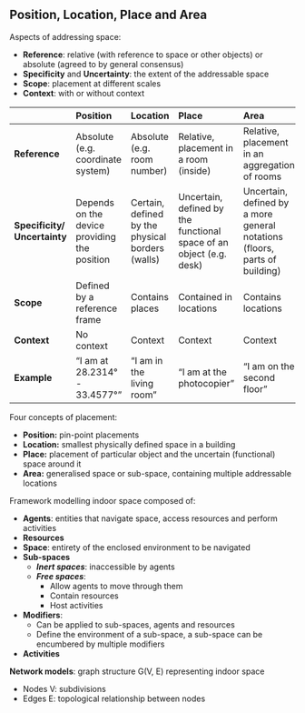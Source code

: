 <!--AUTOMATICALLY GENERATED
**********************************************************************
*                                                                    *
*    This file was automatically generated by copying                *
*    'content/notes/privacy/position_location_place_area.md'. If     *
*    you want to manually overwrite it, you have to remove this      *
*    whole comment. Otherwise, it will be overwritten the next       *
*    time any change happens in the notes.                           *
*                                                                    *
**********************************************************************
-->

## Position, Location, Place and Area

Aspects of addressing space:

* **Reference**: relative (with reference to space or other objects) or absolute (agreed to by general consensus)
* **Specificity** and **Uncertainty**: the extent of the addressable space
* **Scope**: placement at different scales  
* **Context**: with or without context

|  | Position | Location | Place | Area |
| :---- | :---- | :---- | :---- | :---- |
| **Reference** | Absolute (e.g. coordinate system) | Absolute (e.g. room number) | Relative, placement in a room (inside) | Relative, placement in an aggregation of rooms |
| **Specificity/ Uncertainty** | Depends on the device providing the position | Certain, defined by the physical borders (walls) | Uncertain, defined by the functional space of an object (e.g. desk) | Uncertain, defined by a more general notations (floors, parts of building) |
| **Scope** | Defined by a reference frame | Contains places | Contained in locations | Contains locations |
| **Context** | No context | Context | Context | Context |
| **Example** | “I am at 28.2314° \- 33.4577°” | “I am in the living room” | “I am at the photocopier” | “I am on the second floor” |

Four concepts of placement:

* **Position:** pin-point placements
* **Location:** smallest physically defined space in a building
* **Place:** placement of particular object and the uncertain (functional) space around it
* **Area:** generalised space or sub-space, containing multiple addressable locations

Framework modelling indoor space composed of:

* **Agents**: entities that navigate space, access resources and perform activities  
* **Resources**  
* **Space**: entirety of the enclosed environment to be navigated
* **Sub-spaces**  
  * ***Inert spaces***: inaccessible by agents
  * ***Free spaces***:  
    * Allow agents to move through them
    * Contain resources
    * Host activities
* **Modifiers**:
  * Can be applied to sub-spaces, agents and resources
  * Define the environment of a sub-space, a sub-space can be encumbered by multiple modifiers
* **Activities**

**Network models**: graph structure G(V, E) representing indoor space

* Nodes V: subdivisions
* Edges E: topological relationship between nodes
